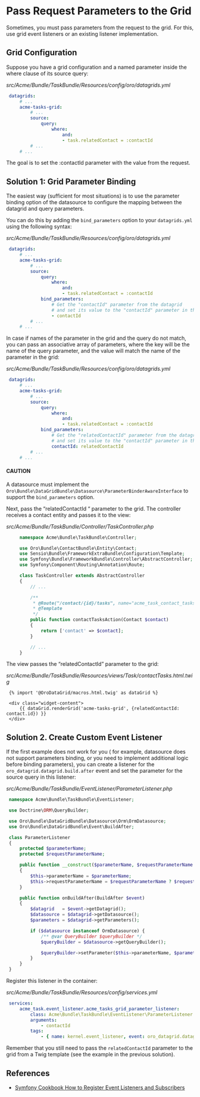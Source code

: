 <a id="index-0"></a>

<a id="how-to-pass-request-parameter-to-the-grid"></a>

# Pass Request Parameters to the Grid

Sometimes, you must pass parameters from the request to the grid.
For this, use grid event listeners or an existing listener implementation.

## Grid Configuration

Suppose you have a grid configuration and a named parameter inside the where clause of its source query:

*src/Acme/Bundle/TaskBundle/Resources/config/oro/datagrids.yml*
```yaml
 datagrids:
     # ...
     acme-tasks-grid:
         # ...
         source:
             query:
                 where:
                     and:
                     - task.relatedContact = :contactId
         # ...
     # ...
```

The goal is to set the :contactId parameter with the value from the request.

## Solution 1: Grid Parameter Binding

The easiest way (sufficient for most situations) is to use the parameter binding option of the datasource to configure the mapping between the datagrid and query parameters.

You can do this by adding the `bind_parameters` option to your `datagrids.yml` using the following syntax:

*src/Acme/Bundle/TaskBundle/Resources/config/oro/datagrids.yml*
```yaml
 datagrids:
     # ...
     acme-tasks-grid:
         # ...
         source:
             query:
                 where:
                     and:
                     - task.relatedContact = :contactId
             bind_parameters:
                 # Get the "contactId" parameter from the datagrid
                 # and set its value to the "contactId" parameter in the datasource query
                 - contactId
         # ...
     # ...
```

In case if names of the parameter in the grid and the query do not match, you can pass an associative array of parameters, where the key will be the name of the query parameter, and the value will match the name of the parameter in the grid:

*src/Acme/Bundle/TaskBundle/Resources/config/oro/datagrids.yml*
```yaml
 datagrids:
     # ...
     acme-tasks-grid:
         # ...
         source:
             query:
                 where:
                     and:
                     - task.relatedContact = :contactId
             bind_parameters:
                 # Get the "relatedContactId" parameter from the datagrid
                 # and set its value to the "contactId" parameter in the datasource query
                 contactId: relatedContactId
         # ...
     # ...
```

#### CAUTION
A datasource must implement the `Oro\Bundle\DataGridBundle\Datasource\ParameterBinderAwareInterface`
to support the `bind_parameters` option.

Next, pass the “relatedContactId “ parameter to the grid. The controller receives a contact entity and passes it to the view:

*src/Acme/Bundle/TaskBundle/Controller/TaskController.php*
```php
     namespace Acme\Bundle\TaskBundle\Controller;

     use Oro\Bundle\ContactBundle\Entity\Contact;
     use Sensio\Bundle\FrameworkExtraBundle\Configuration\Template;
     use Symfony\Bundle\FrameworkBundle\Controller\AbstractController;
     use Symfony\Component\Routing\Annotation\Route;

     class TaskController extends AbstractController
     {
         // ...

         /**
          * @Route("/contact/{id}/tasks", name="acme_task_contact_tasks", requirements={"id"="\d+"})
          * @Template
          */
         public function contactTasksAction(Contact $contact)
         {
             return ['contact' => $contact];
         }

         // ...
     }
```

The view passes the “relatedContactId” parameter to the grid:

*src/Acme/Bundle/TaskBundle/Resources/views/Task/contactTasks.html.twig*
```html+jinja
 {% import '@OroDataGrid/macros.html.twig' as dataGrid %}

 <div class="widget-content">
     {{ dataGrid.renderGrid('acme-tasks-grid', {relatedContactId: contact.id}) }}
 </div>
```

## Solution 2. Create Custom Event Listener

If the first example does not work for you ( for example, datasource does not support parameters binding, or  you need to implement additional logic before binding parameters), you can create a listener for the
`oro_datagrid.datagrid.build.after` event and set the parameter for the source query in this listener:

*src/Acme/Bundle/TaskBundle/EventListener/ParameterListener.php*
```php
 namespace Acme\Bundle\TaskBundle\EventListener;

 use Doctrine\ORM\QueryBuilder;

 use Oro\Bundle\DataGridBundle\Datasource\Orm\OrmDatasource;
 use Oro\Bundle\DataGridBundle\Event\BuildAfter;

 class ParameterListener
 {
     protected $parameterName;
     protected $requestParameterName;

     public function __construct($parameterName, $requestParameterName = null)
     {
         $this->parameterName = $parameterName;
         $this->requestParameterName = $requestParameterName ? $requestParameterName : $this->parameterName;
     }

     public function onBuildAfter(BuildAfter $event)
     {
         $datagrid   = $event->getDatagrid();
         $datasource = $datagrid->getDatasource();
         $parameters = $datagrid->getParameters();

         if ($datasource instanceof OrmDatasource) {
             /** @var QueryBuilder $queryBuilder */
             $queryBuilder = $datasource->getQueryBuilder();

             $queryBuilder->setParameter($this->parameterName, $parameters->get($this->requestParameterName));
         }
     }
 }
```

Register this listener in the container:

*src/Acme/Bundle/TaskBundle/Resources/config/services.yml*
```yaml
 services:
     acme_task.event_listener.acme_tasks_grid_parameter_listener:
         class: Acme\Bundle\TaskBundle\EventListener\ParameterListener
         arguments:
             - contactId
         tags:
             - { name: kernel.event_listener, event: oro_datagrid.datagrid.build.after.acme-tasks-grid, method: onBuildAfter }
```

Remember that you still need to pass the `relatedContactId` parameter to the grid from a Twig template (see the example in the previous solution).

## References

* <a href="https://symfony.com/doc/5.4/cookbook/doctrine/event_listeners_subscribers.html" target="_blank">Symfony Cookbook How to Register Event Listeners and Subscribers</a>

<!-- Frontend -->
